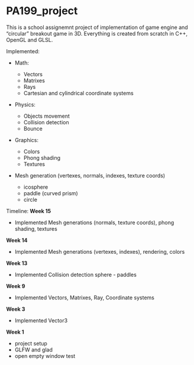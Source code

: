 # PA199_project
This is a school assignemnt project of implementation of game engine and “circular” breakout game in 3D. Everything is created from scratch in C++, OpenGL and GLSL. 

Implemented:
- Math:
  - Vectors
  - Matrixes
  - Rays
  - Cartesian and cylindrical coordinate systems


- Physics:
  - Objects movement
  - Collision detection
  - Bounce


- Graphics:
  - Colors
  - Phong shading
  - Textures


- Mesh generation (vertexes, normals, indexes, texture coords)
  - icosphere
  - paddle (curved prism)
  - circle

Timeline:
**Week 15**
 - Implemented Mesh generations (normals, texture coords), phong shading, textures

**Week 14**
 - Implemented Mesh generations (vertexes, indexes), rendering, colors

**Week 13**
 - Implemented Collision detection sphere - paddles

**Week 9**
 - Implemented Vectors, Matrixes, Ray, Coordinate systems

**Week 3**
 - Implemented Vector3

**Week 1**
- project setup
- GLFW and glad
- open empty window test
